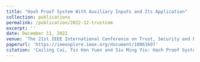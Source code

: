 ```yaml
---
title: "Hash Proof System With Auxiliary Inputs and Its Application"
collection: publications
permalink: /publication/2022-12-trustcom
excerpt: ''
date: December 11, 2022
venue: 'The 21st IEEE International Conference on Trust, Security and Privacy in Computing and Communications, (Trustcom 2022) Wuhan, China, December 9-11, 2022'
paperurl: 'https://ieeexplore.ieee.org/document/10063697'
citation: 'Cailing Cai, Tsz Hon Yuen and Siu Ming Yiu: Hash Proof System With Auxiliary Inputs and Its Application. In IEEE Trustcom 2022, p.52-59.'
---
```

